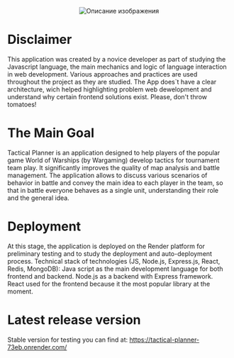 <p align="center">
  <img src="https://github.com/user-attachments/assets/40471f5e-16d5-4ff9-ba92-cd8ac9960950" alt="Описание изображения">
</p>

# Disclaimer
This application was created by a novice developer as part of studying the Javascript language, the main mechanics and logic of language interaction in web development. Various approaches and practices are used throughout the project as they are studied. The App does`t have a clear architecture, wich helped highlighting problem web dewelopment and understand why certain frontend solutions exist. 
Please, don't throw tomatoes!

# The Main Goal 

Tactical Planner is an application designed to help players of the popular game World of Warships (by Wargaming) develop tactics for tournament team play.  It significantly improves the quality of map analysis and battle management. The application allows to discuss various scenarios of behavior in battle and convey the main idea to each player in the team, so that in battle everyone behaves as a single unit, understanding their role and the general idea.

# Deployment

At this stage, the application is deployed on the Render platform for preliminary testing and to study the deployment and auto-deployment process.
Technical stack of technologies (JS, Node.js, Express.js, React, Redis, MongoDB): Java script as the main development language for both frontend and backend. Node.js as a backend with Express framework.
React used for the frontend because it the most popular library at the moment.

# Latest release  version 
Stable version for testing you can find at:  https://tactical-planner-73eb.onrender.com/
